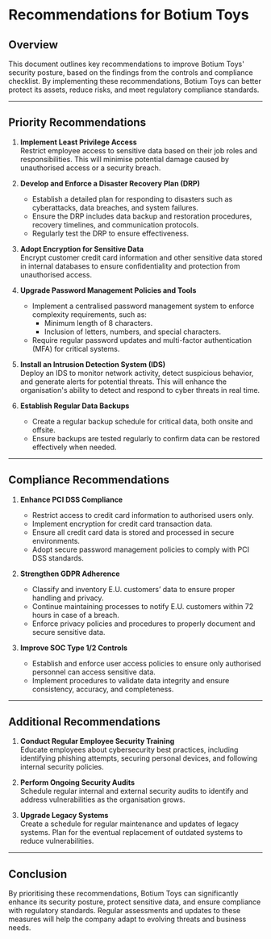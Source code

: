 # **Recommendations for Botium Toys**

## **Overview**
This document outlines key recommendations to improve Botium Toys' security posture, based on the findings from the controls and compliance checklist. By implementing these recommendations, Botium Toys can better protect its assets, reduce risks, and meet regulatory compliance standards.

---

## **Priority Recommendations**

1. **Implement Least Privilege Access**  
   Restrict employee access to sensitive data based on their job roles and responsibilities. This will minimise potential damage caused by unauthorised access or a security breach.

2. **Develop and Enforce a Disaster Recovery Plan (DRP)**  
   - Establish a detailed plan for responding to disasters such as cyberattacks, data breaches, and system failures.  
   - Ensure the DRP includes data backup and restoration procedures, recovery timelines, and communication protocols.  
   - Regularly test the DRP to ensure effectiveness.

3. **Adopt Encryption for Sensitive Data**  
   Encrypt customer credit card information and other sensitive data stored in internal databases to ensure confidentiality and protection from unauthorised access.

4. **Upgrade Password Management Policies and Tools**  
   - Implement a centralised password management system to enforce complexity requirements, such as:
     - Minimum length of 8 characters.
     - Inclusion of letters, numbers, and special characters.
   - Require regular password updates and multi-factor authentication (MFA) for critical systems.

5. **Install an Intrusion Detection System (IDS)**  
   Deploy an IDS to monitor network activity, detect suspicious behavior, and generate alerts for potential threats. This will enhance the organisation's ability to detect and respond to cyber threats in real time.

6. **Establish Regular Data Backups**  
   - Create a regular backup schedule for critical data, both onsite and offsite.  
   - Ensure backups are tested regularly to confirm data can be restored effectively when needed.

---

## **Compliance Recommendations**

1. **Enhance PCI DSS Compliance**  
   - Restrict access to credit card information to authorised users only.  
   - Implement encryption for credit card transaction data.  
   - Ensure all credit card data is stored and processed in secure environments.  
   - Adopt secure password management policies to comply with PCI DSS standards.

2. **Strengthen GDPR Adherence**  
   - Classify and inventory E.U. customers’ data to ensure proper handling and privacy.  
   - Continue maintaining processes to notify E.U. customers within 72 hours in case of a breach.  
   - Enforce privacy policies and procedures to properly document and secure sensitive data.

3. **Improve SOC Type 1/2 Controls**  
   - Establish and enforce user access policies to ensure only authorised personnel can access sensitive data.  
   - Implement procedures to validate data integrity and ensure consistency, accuracy, and completeness.

---

## **Additional Recommendations**

1. **Conduct Regular Employee Security Training**  
   Educate employees about cybersecurity best practices, including identifying phishing attempts, securing personal devices, and following internal security policies.

2. **Perform Ongoing Security Audits**  
   Schedule regular internal and external security audits to identify and address vulnerabilities as the organisation grows.

3. **Upgrade Legacy Systems**  
   Create a schedule for regular maintenance and updates of legacy systems. Plan for the eventual replacement of outdated systems to reduce vulnerabilities.

---

## **Conclusion**
By prioritising these recommendations, Botium Toys can significantly enhance its security posture, protect sensitive data, and ensure compliance with regulatory standards. Regular assessments and updates to these measures will help the company adapt to evolving threats and business needs.
